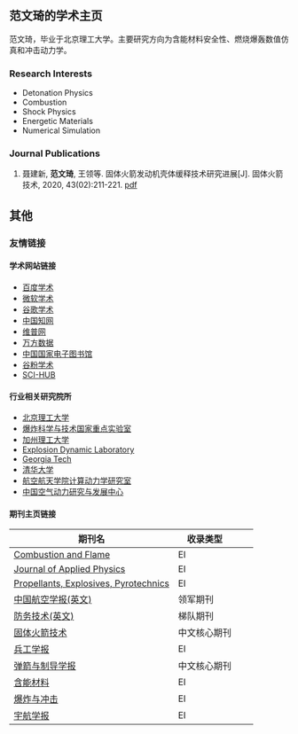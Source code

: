 ## 范文琦的学术主页

范文琦，毕业于北京理工大学。主要研究方向为含能材料安全性、燃烧爆轰数值仿真和冲击动力学。




### Research Interests

- Detonation Physics
- Combustion
- Shock Physics
- Energetic Materials
- Numerical Simulation

### Journal Publications

1. 聂建新, **范文琦**, 王领等. 固体火箭发动机壳体缓释技术研究进展[J]. 固体火箭技术, 2020, 43(02):211-221. [pdf](http://pub.gthjjs.com/oa/pdfdow.aspx?Sid=20200213)





## 其他

### 友情链接

#### 学术网站链接
- [百度学术](http://xueshu.baidu.com)
- [微软学术](http://academic.microsoft.com/home)
- [谷歌学术](http://scholar.google.com)
- [中国知网](http://cnki.net)
- [维普网](http://cqvip.com)
- [万方数据](http://wanfangdata.com.cn)
- [中国国家电子图书馆](http://nlc.cn)
- [谷粉学术](http://gfsoso.91lb.net/sci-hub.html)
- [SCI-HUB](http://www.sci-hub.shop)

#### 行业相关研究院所
- [北京理工大学](http://www.bit.edu.cn)
- [爆炸科学与技术国家重点实验室](http://est.bit.edu.cn)
- [加州理工大学](http://www.caltech.edu)
- [Explosion Dynamic Laboratory](https://shepherd.caltech.edu/EDL/publicresources.html)
- [Georgia Tech](http://www.gatech.edu)
- [清华大学](www.tsinghua.edu.cn)
- [航空航天学院计算动力学研究室](comdyn.hy.tsinghua.edu.cn)
- [中国空气动力研究与发展中心](http://cardc.cn)

#### 期刊主页链接



| 期刊名                                                       | 收录类型     |      |      |
| ------------------------------------------------------------ | ------------ | ---- | ---- |
| [Combustion and Flame](http://www.sciencedirect.com/journal/combustion-and-flame) | EI           |      |      |
| [Journal of Applied Physics](https://aip.scitation.org/journal/jap) | EI           |      |      |
| [Propellants, Explosives, Pyrotechnics](https://onlinelibrary.wiley.com/journal/15214087) | EI           |      |      |
| [中国航空学报(英文)](https://www.sciencedirect.com/journal/chinese-journal-of-aeronautics/) | 领军期刊     |      |      |
| [防务技术(英文)](https://www.journals.elsevier.com/defence-technology) | 梯队期刊     |      |      |
| [固体火箭技术](http://pub.gthjjs.com)                        | 中文核心期刊 |      |      |
| [兵工学报](http://www.co-journal.com/CN/volumn/current.shtml) | EI           |      |      |
| [弹箭与制导学报](http://a.paperopen.com)                     | 中文核心期刊 |      |      |
| [含能材料](http://www.energetic-materials.org.cn/hncl/ch/index.aspx) | EI           |      |      |
| [爆炸与冲击](http://www.bzycj.cn)                            | EI           |      |      |
| [宇航学报](http://www.yhxb.org.cn/CN/volumn/home.shtml)      | EI           |      |      |




